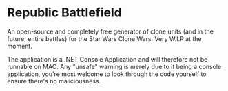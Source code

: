 # Republic Battlefield

An open-source and completely free generator of clone units (and in the future, entire battles) for the Star Wars Clone Wars. Very W.I.P at the moment.

The application is a .NET Console Application and will therefore not be runnable on MAC. Any "unsafe" warning is merely due to it being a console application, 
you're most welcome to look through the code yourself to ensure there's no maliciousness.
